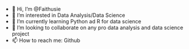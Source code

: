 - 👋 Hi, I’m @Faithusie
- 👀 I’m interested in Data Analysis/Data Science
- 🌱 I’m currently learning Python ad R for data science
- 💞️ I’m looking to collaborate on any pro data analysis and data science project
- 📫 How to reach me: Github

<!---
Faithusie/Faithusie is a ✨ special ✨ repository because its `README.md` (this file) appears on your GitHub profile.
You can click the Preview link to take a look at your changes.
--->
